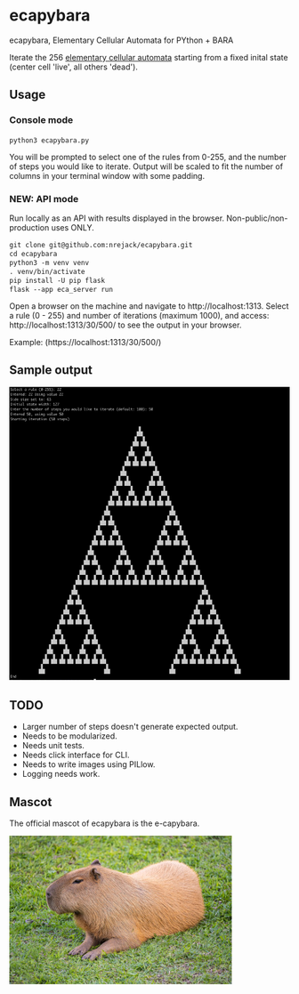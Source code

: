 # ecapybara
ecapybara, Elementary Cellular Automata for PYthon + BARA

Iterate the 256 [elementary cellular automata](https://en.wikipedia.org/wiki/Elementary_cellular_automaton)
starting from a fixed inital state (center cell 'live', all others 'dead').

## Usage

### Console mode
`python3 ecapybara.py`


You will be prompted to select one of the rules from 0-255, and the number of steps you would like to iterate. Output will be scaled to fit the number of columns in your terminal window with some padding.

### NEW: API mode

Run locally as an API with results displayed in the browser. Non-public/non-production uses ONLY.

```
git clone git@github.com:nrejack/ecapybara.git
cd ecapybara
python3 -m venv venv  
. venv/bin/activate  
pip install -U pip flask  
flask --app eca_server run
```

 Open a browser on the machine and navigate to http://localhost:1313. 
 Select a rule (0 - 255) and number of iterations (maximum 1000), and access:
 http://localhost:1313/30/500/ to see the output in your browser.

 Example: (https://localhost:1313/30/500/)


## Sample output
![rule 22, 50 steps](img/sample_output.png)

## TODO
- Larger number of steps doesn't generate expected output.
- Needs to be modularized.
- Needs unit tests.
- Needs click interface for CLI.
- Needs to write images using PILlow.
- Logging needs work.

## Mascot
The official mascot of ecapybara is the e-capybara.

![e-capybara, our mascot](img/capy.jpg)
